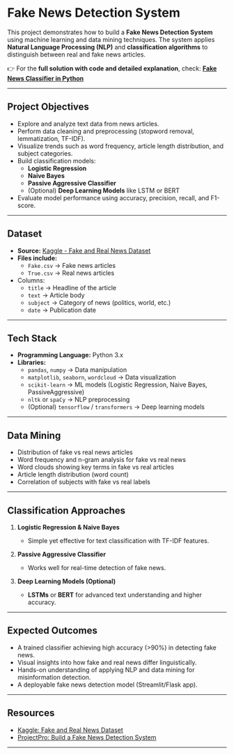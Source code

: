 # Fake News Detection System  

This project demonstrates how to build a **Fake News Detection System** using machine learning and data mining techniques. The system applies **Natural Language Processing (NLP)** and **classification algorithms** to distinguish between real and fake news articles.  

👉 For the **full solution with code and detailed explanation**, check: **[Fake News Classifier in Python](https://www.projectpro.io/project-use-case/sequence-classification-with-lstm-rnn-in-python)**

---

## Project Objectives  
- Explore and analyze text data from news articles.  
- Perform data cleaning and preprocessing (stopword removal, lemmatization, TF-IDF).  
- Visualize trends such as word frequency, article length distribution, and subject categories.  
- Build classification models:  
  - **Logistic Regression**  
  - **Naive Bayes**  
  - **Passive Aggressive Classifier**  
  - (Optional) **Deep Learning Models** like LSTM or BERT  
- Evaluate model performance using accuracy, precision, recall, and F1-score.  

---

## Dataset  
- **Source:** [Kaggle - Fake and Real News Dataset](https://www.kaggle.com/datasets/clmentbisaillon/fake-and-real-news-dataset)  
- **Files include:**  
  - `Fake.csv` → Fake news articles  
  - `True.csv` → Real news articles  
- Columns:  
  - `title` → Headline of the article  
  - `text` → Article body  
  - `subject` → Category of news (politics, world, etc.)  
  - `date` → Publication date  

---

## Tech Stack  
- **Programming Language:** Python 3.x  
- **Libraries:**  
  - `pandas`, `numpy` → Data manipulation  
  - `matplotlib`, `seaborn`, `wordcloud` → Data visualization  
  - `scikit-learn` → ML models (Logistic Regression, Naive Bayes, PassiveAggressive)  
  - `nltk` or `spaCy` → NLP preprocessing  
  - (Optional) `tensorflow` / `transformers` → Deep learning models  

---

## Data Mining  
- Distribution of fake vs real news articles  
- Word frequency and n-gram analysis for fake vs real news  
- Word clouds showing key terms in fake vs real articles  
- Article length distribution (word count)  
- Correlation of subjects with fake vs real labels  

---

## Classification Approaches  
1. **Logistic Regression & Naive Bayes**  
   - Simple yet effective for text classification with TF-IDF features.  

2. **Passive Aggressive Classifier**  
   - Works well for real-time detection of fake news.  

3. **Deep Learning Models (Optional)**  
   - **LSTMs** or **BERT** for advanced text understanding and higher accuracy.  

---

## Expected Outcomes  
- A trained classifier achieving high accuracy (>90%) in detecting fake news.  
- Visual insights into how fake and real news differ linguistically.  
- Hands-on understanding of applying NLP and data mining for misinformation detection.  
- A deployable fake news detection model (Streamlit/Flask app).  

---

## Resources  
- [Kaggle: Fake and Real News Dataset](https://www.kaggle.com/datasets/clmentbisaillon/fake-and-real-news-dataset)  
- [ProjectPro: Build a Fake News Detection System](https://www.projectpro.io/project-use-case/sequence-classification-with-lstm-rnn-in-python)  

---
